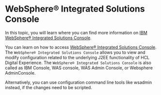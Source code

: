 # WebSphere® Integrated Solutions Console

 
In this topic, you will learn where you can find more information on [IBM WebSphere® Integrated Solutions Console](https://www.ibm.com/docs/en/was/9.0.5). 

You can learn on how to access [WebSphere® Integrated Solutions Console](https://www.ibm.com/docs/en/was-nd/9.0.5?topic=console-starting-logging-off-administrative). 
The `WebSphere® Integrated Solutions Console` allows you to view and modify configuration related to the underlying J2EE functionality of HCL Digital Experience. The `WebSphere® Integrated Solutions Console` is also called as IBM Console, WAS console, WAS Admin Console, or Websphere AdminConsole.

Alternatively, you can use configuration command line tools like wsadmin instead, if the changes need to be scripted. 